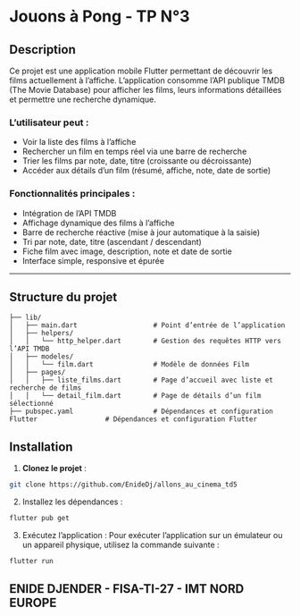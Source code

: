 # Jouons à Pong - TP N°3

## Description

Ce projet est une application mobile Flutter permettant de découvrir les films actuellement à l’affiche.
L’application consomme l’API publique TMDB (The Movie Database) pour afficher les films, leurs informations détaillées et permettre une recherche dynamique.

### L’utilisateur peut :
- Voir la liste des films à l’affiche
- Rechercher un film en temps réel via une barre de recherche
- Trier les films par note, date, titre (croissante ou décroissante)
- Accéder aux détails d’un film (résumé, affiche, note, date de sortie)

### Fonctionnalités principales :
- Intégration de l’API TMDB
- Affichage dynamique des films à l’affiche
- Barre de recherche réactive (mise à jour automatique à la saisie)
- Tri par note, date, titre (ascendant / descendant) 
- Fiche film avec image, description, note et date de sortie
- Interface simple, responsive et épurée

---

## Structure du projet

```env
├── lib/
│   ├── main.dart                   # Point d’entrée de l’application
│   ├── helpers/
│   │   └── http_helper.dart        # Gestion des requêtes HTTP vers l’API TMDB
│   ├── modeles/
│   │   └── film.dart               # Modèle de données Film
│   ├── pages/
│   │   ├── liste_films.dart        # Page d’accueil avec liste et recherche de films
│   │   └── detail_film.dart        # Page de détails d’un film sélectionné
├── pubspec.yaml                    # Dépendances et configuration Flutter                 # Dépendances et configuration Flutter
```
## Installation

1. **Clonez le projet** :

```bash
git clone https://github.com/EnideDj/allons_au_cinema_td5
```
2.	Installez les dépendances :
```bash
flutter pub get
```
3.	Exécutez l’application :
      Pour exécuter l’application sur un émulateur ou un appareil physique, utilisez la commande suivante :
```bash
flutter run
```

## ENIDE DJENDER - FISA-TI-27 - IMT NORD EUROPE
